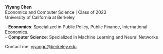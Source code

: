 **Yiyang Chen**  
Economics and Computer Science | Class of 2023  
University of California at Berkeley  


\- **Economics**: Specialized in Public Policy, Public Finance, International Economics.  
\- **Computer Science**: Specialized in Machine Learning and Neural Networks
  
Contact me: yiyangc@berkeley.edu

<!---
oooyiyangc/oooyiyangc is a ✨ special ✨ repository because its `README.md` (this file) appears on your GitHub profile.
You can click the Preview link to take a look at your changes.
--->
